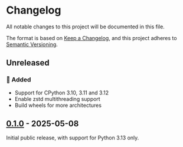 # Changelog

All notable changes to this project will be documented in this file.

The format is based on [Keep a Changelog](https://keepachangelog.com/), and this project
adheres to [Semantic Versioning](https://semver.org/).

## Unreleased

### :rocket: Added

- Support for CPython 3.10, 3.11 and 3.12
- Enable zstd multithreading support
- Build wheels for more architectures

## [0.1.0] - 2025-05-08

[0.1.0]: https://github.com/rogdham/backports.zstd/releases/tag/v0.1.0

Initial public release, with support for Python 3.13 only.
